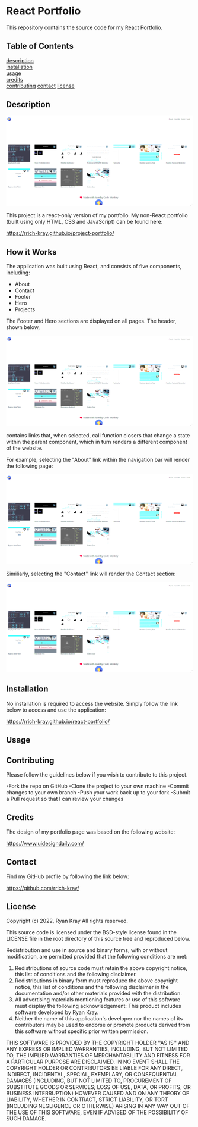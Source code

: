 # React Portfolio

This repository contains the source code for my React Portfolio.

## Table of Contents

[description](#description)  
[installation](#installation)  
[usage](#usage)  
[credits](#credits)  
[contributing](#contributing)
[contact](#contact)
[license](#license)

## Description

![main screenshot](./public/assets/images/screen1.png)

This project is a react-only version of my portfolio. My non-React portfolio (built using only HTML, CSS and JavaScript) can be found here:

https://rrich-kray.github.io/project-portfolio/

## How it Works

The application was built using React, and consists of five components, including:

- About
- Contact
- Footer
- Hero
- Projects

The Footer and Hero sections are displayed on all pages. The header, shown below,

![main screenshot](./public/assets/images/screen1.png)

contains links that, when selected, call function closers that change a state within the parent component, which in turn renders a different component of the website.

For example, selecting the "About" link within the navigation bar will render the following page:

![main screenshot](./public/assets/images/screen1.png)

Similiarly, selecting the "Contact" link will render the Contact section:

![main screenshot](./public/assets/images/screen1.png)

## Installation

No installation is required to access the website. Simply follow the link below to access and use the application:

https://rrich-kray.github.io/react-portfolio/

## Usage

## Contributing

Please follow the guidelines below if you wish to contribute to this project.

-Fork the repo on GitHub
-Clone the project to your own machine
-Commit changes to your own branch
-Push your work back up to your fork
-Submit a Pull request so that I can review your changes

## Credits

The design of my portfolio page was based on the following website:

https://www.uidesigndaily.com/

## Contact

Find my GitHub profile by following the link below:

https://github.com/rrich-kray/

## License

Copyright (c) 2022, Ryan Kray
All rights reserved.

This source code is licensed under the BSD-style license found in the LICENSE file in the root directory of this source tree and reproduced below.

Redistribution and use in source and binary forms, with or without modification, are permitted provided that the following conditions are met:

1. Redistributions of source code must retain the above copyright notice, this list of conditions and the following disclaimer.
2. Redistributions in binary form must reproduce the above copyright notice, this list of conditions and the following disclaimer in the documentation and/or other materials provided with the distribution.
3. All advertising materials mentioning features or use of this software must display the following acknowledgement: This product includes software developed by Ryan Kray.
4. Neither the name of this application's developer nor the names of its contributors may be used to endorse or promote products derived from this software without specific prior written permission.

THIS SOFTWARE IS PROVIDED BY THE COPYRIGHT HOLDER ''AS IS'' AND ANY EXPRESS OR IMPLIED WARRANTIES, INCLUDING, BUT NOT LIMITED TO, THE IMPLIED WARRANTIES OF MERCHANTABILITY AND FITNESS FOR A PARTICULAR PURPOSE ARE DISCLAIMED. IN NO EVENT SHALL THE COPYRIGHT HOLDER OR CONTRIBUTORS BE LIABLE FOR ANY DIRECT, INDIRECT, INCIDENTAL, SPECIAL, EXEMPLARY, OR CONSEQUENTIAL DAMAGES (INCLUDING, BUT NOT LIMITED TO, PROCUREMENT OF SUBSTITUTE GOODS OR SERVICES; LOSS OF USE, DATA, OR PROFITS; OR BUSINESS INTERRUPTION) HOWEVER CAUSED AND ON ANY THEORY OF LIABILITY, WHETHER IN CONTRACT, STRICT LIABILITY, OR TORT (INCLUDING NEGLIGENCE OR OTHERWISE) ARISING IN ANY WAY OUT OF THE USE OF THIS SOFTWARE, EVEN IF ADVISED OF THE POSSIBILITY OF SUCH DAMAGE.
